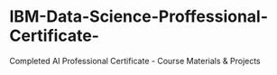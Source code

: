 # IBM-Data-Science-Proffessional-Certificate-
Completed AI Professional Certificate - Course Materials &amp; Projects
